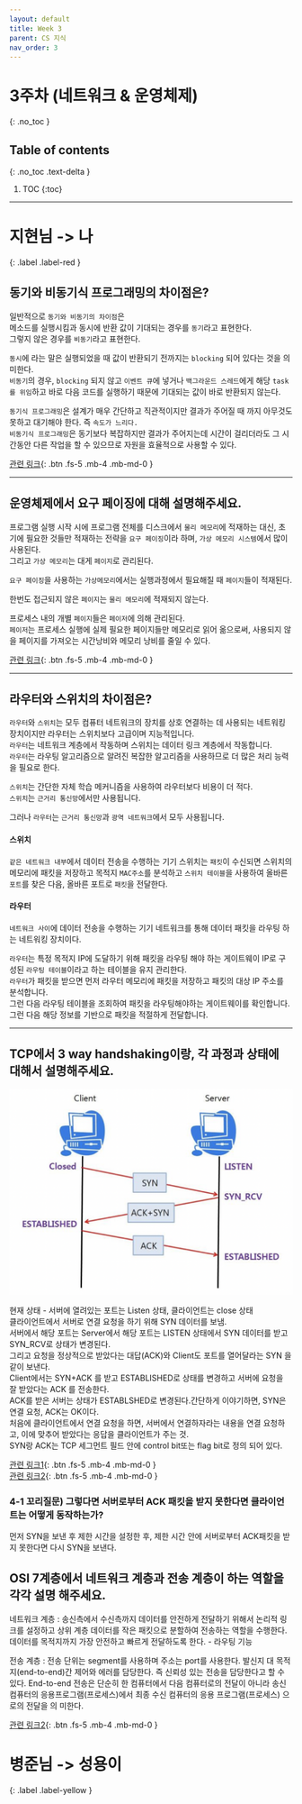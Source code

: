 ```yaml
---
layout: default
title: Week 3
parent: CS 지식
nav_order: 3
---
```


# 3주차 (네트워크 & 운영체제) 
{: .no_toc }

## Table of contents
{: .no_toc .text-delta }

1. TOC
{:toc}
---

# 지현님 -> 나
{: .label .label-red }

## 동기와 비동기식 프로그래밍의 차이점은?

일반적으로 `동기와 비동기의 차이점`은  
메소드를 실행시킴과 동시에 반환 값이 기대되는 경우를 `동기`라고 표현한다.  
그렇지 않은 경우를 `비동기`라고 표현한다.  

`동시`에 라는 말은 실행되었을 때 값이 반환되기 전까지는 `blocking` 되어 있다는 것을 의미한다.  
`비동기`의 경우, `blocking` 되지 않고 `이벤트 큐`에 넣거나 `백그라운드 스레드`에게 해당 `task를 위임`하고 바로 다음 코드를 실행하기 때문에 기대되는 값이 바로 반환되지 않는다.  

`동기식 프로그래밍`은 설계가 매우 간단하고 직관적이지만 결과가 주어질 때 까지 아무것도 못하고 대기해야 한다. 즉 `속도가 느리다.`  
`비동기식 프로그래밍`은 동기보다 복잡하지만 결과가 주어지는데 시간이 걸리더라도 그 시간동안 다른 작업을 할 수 있으므로 자원을 효율적으로 사용할 수 있다.  

[관련 링크](https://private.tistory.com/24){: .btn .fs-5 .mb-4 .mb-md-0 }  

---

## 운영체제에서 요구 페이징에 대해 설명해주세요.

프로그램 실행 시작 시에 프로그램 전체를 디스크에서 `물리 메모리`에 적재하는 대신, 초기에 필요한 것들만 적재하는 전략을 `요구 페이징`이라 하며, `가상 메모리 시스템`에서 많이 사용된다.  
그리고 `가상 메모리`는 대게 `페이지`로 관리된다.  

`요구 페이징`을 사용하는 `가상메모리`에서는 실행과정에서 필요해질 때 `페이지`들이 적재된다.  

한번도 접근되지 않은 `페이지`는 `물리 메모리`에 적재되지 않는다.  

프로세스 내의 개별 `페이지`들은 `페이저`에 의해 관리된다.  
`페이저`는 프로세스 실행에 실제 필요한 페이지들만 메모리로 읽어 옮으로써, 사용되지 않을 페이지를 가져오는 시간낭비와 메모리 낭비를 줄일 수 있다.  

[관련 링크](https://github.com/JaeYeopHan/Interview_Question_for_Beginner/tree/master/OS){: .btn .fs-5 .mb-4 .mb-md-0 }  

---

## 라우터와 스위치의 차이점은?

`라우터`와 `스위치`는 모두 컴퓨터 네트워크의 장치를 상호 연결하는 데 사용되는 네트워킹 장치이지만 라우터는 스위치보다 고급이며 지능적입니다.  
`라우터`는 네트워크 계층에서 작동하며 스위치는 데이터 링크 계층에서 작동합니다.  
`라우터`는 라우팅 알고리즘으로 알려진 복잡한 알고리즘을 사용하므로 더 많은 처리 능력을 필요로 한다.    

`스위치`는 간단한 자체 학습 메커니즘을 사용하여 라우터보다 비용이 더 적다.    
`스위치`는 `근거리 통신망`에서만 사용됩니다.  

그러나 `라우터`는 `근거리 통신망`과 `광역 네트워크`에서 모두 사용됩니다.  

#### 스위치  
`같은 네트워크 내부`에서 데이터 전송을 수행하는 기기 스위치는 `패킷`이 수신되면 스위치의 메모리에 패킷을 저장하고 목적지 `MAC주소`를 분석하고 `스위치 테이블`을 사용하여 올바른 `포트`를 찾은 다음, 올바른 포트로 `패킷`을 전달한다.  

#### 라우터  
`네트워크 사이`에 데이터 전송을 수행하는 기기 네트워크를 통해 데이터 패킷을 라우팅 하는 네트워킹 장치이다.  

`라우터`는 특정 목적지 IP에 도달하기 위해 패킷을 라우팅 해야 하는 게이트웨이 IP로 구성된 `라우팅 테이블`이라고 하는 테이블을 유지 관리한다.  
`라우터`가 패킷을 받으면 먼저 라우터 메모리에 패킷을 저장하고 패킷의 대상 IP 주소를 분석합니다.  
그런 다음 라우팅 테이블을 조회하여 패킷을 라우팅해야하는 게이트웨이를 확인합니다.  
그런 다음 해당 정보를 기반으로 패킷을 적절하게 전달합니다.  

---

## TCP에서 3 way handshaking이랑, 각 과정과 상태에 대해서 설명해주세요.

![](/assets/images/cs/week3.png)  

현재 상태 - 서버에 열려있는 포트는 Listen 상태, 클라이언트는 close 상태  
클라이언트에서 서버로 연결 요청을 하기 위해 SYN 데이터를 보냄.  
서버에서 해당 포트는 Server에서 해당 포트는 LISTEN 상태에서 SYN 데이터를 받고 SYN_RCV로 상태가 변경된다.  
그리고 요청을 정상적으로 받았다는 대답(ACK)와 Client도 포트를 열어달라는 SYN 을 같이 보낸다.  
Client에서는 SYN+ACK 를 받고 ESTABLISHED로 상태를 변경하고 서버에 요청을 잘 받았다는 ACK 를 전송한다.  
ACK를 받은 서버는 상태가 ESTABLSHED로 변경된다.간단하게 이야기하면, SYN은 연결 요청, ACK는 OK이다.  
처음에 클라이언트에서 연결 요청을 하면, 서버에서 연결하자라는 내용을 연결 요청하고, 이에 맞추어 받았다는 응답을 클라이언트가 주는 것.  
SYN랑 ACK는 TCP 세그먼트 필드 안에 control bit또는 flag bit로 정의 되어 있다.  

[관련 링크1](https://manducku.tistory.com/46?category=688828){: .btn .fs-5 .mb-4 .mb-md-0 }  
[관련 링크2](https://websecurity.tistory.com/93){: .btn .fs-5 .mb-4 .mb-md-0 }  

### 4-1 꼬리질문) 그렇다면 서버로부터 ACK 패킷을 받지 못한다면 클라이언트는 어떻게 동작하는가?  
먼저 SYN을 보낸 후 제한 시간을 설정한 후, 제한 시간 안에 서버로부터 ACK패킷을 받지 못한다면 다시 SYN을 보낸다.


## OSI 7계층에서 네트워크 계층과 전송 계층이 하는 역할을 각각 설명 해주세요.

네트워크 계층 : 송신측에서 수신측까지 데이터를 안전하게 전달하기 위해서 논리적 링크를 설정하고 상위 계층 데이터를 작은 패킷으로 분할하여 전송하는 역할을 수행한다.
데이터를 목적지까지 가장 안전하고 빠르게 전달하도록 한다. - 라우팅 기능
  
전송 계층 : 전송 단위는 segment를 사용하며 주소는 port를 사용한다. 발신지 대 목적지(end-to-end)간 제어와 에러를 담당한다. 즉 신뢰성 있는 전송을 담당한다고 할 수 있다.
End-to-end 전송은 단순히 한 컴퓨터에서 다음 컴퓨터로의 전달이 아니라 송신 컴퓨터의 응용프로그램(프로세스)에서 최종 수신 컴퓨터의 응용 프로그램(프로세스) 으로의 전달을 의
미한다.

[관련 링크2](https://goitgo.tistory.com/25){: .btn .fs-5 .mb-4 .mb-md-0 }  


# 병준님 -> 성용이
{: .label .label-yellow }